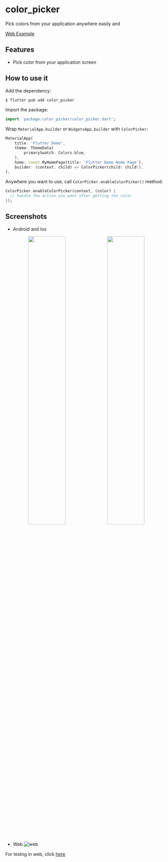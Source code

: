 <!--

-->
# color_picker

Pick colors from your application anywhere easily and 

[Web Example](https://viettranvan.github.io/color_picker/#/)

## Features

+ Pick color from your application screen

## How to use it

Add the dependency: 

```bash
$ flutter pub add color_picker
```

Import the package:

```dart
import 'package:color_picker/color_picker.dart';
```

Wrap `MaterialApp.builder` or `WidgetsApp.builder` with `ColorPicker`:

```dart
MaterialApp(
    title: 'Flutter Demo',
    theme: ThemeData(
        primarySwatch: Colors.blue,
    ),
    home: const MyHomePage(title: 'Flutter Demo Home Page'),
    builder: (context, child) => ColorPicker(child: child!),
),
```

Anywhere you want to use, call `ColorPicker.enableColorPicker()` method:

```dart
ColorPicker.enableColorPicker(context, (color) {
  // handle the action you want after getting the color
});
```

## Screenshots
* Android and Ios

<p align="middle">
  <img src="https://user-images.githubusercontent.com/63132038/223469655-52dfb309-42ca-44f8-b9eb-d30bee38de8a.gif" width="48%">
  <img src="https://user-images.githubusercontent.com/63132038/223469674-2e1711c9-2d2a-4709-a066-6ed0471bebb1.gif" width="48%">
</p>

* Web
![web](https://user-images.githubusercontent.com/63132038/223469864-7d0bcd74-bccd-4f95-9a9c-661985286135.gif)

For testng in web, click [here](https://viettranvan.github.io/color_picker/#/)
